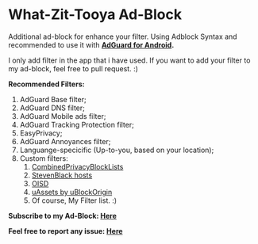 # What-Zit-Tooya Ad-Block

Additional ad-block for enhance your filter. Using Adblock Syntax and recommended to use it with **[AdGuard for Android](https://adguard.com/en/adguard-android/overview.html).**

I only add filter in the app that i have used. If you want to add your filter to my ad-block, feel free to pull request. :)

**Recommended Filters:**
1. AdGuard Base filter;
2. AdGuard DNS filter;
3. AdGuard Mobile ads filter;
4. AdGuard Tracking Protection filter;
5. EasyPrivacy;
6. AdGuard Annoyances filter;
7. Languange-specicific (Up-to-you, based on your location);
8. Custom filters:
    1. [CombinedPrivacyBlockLists](https://github.com/bongochong/CombinedPrivacyBlockLists)
    2. [StevenBlack hosts](https://github.com/StevenBlack/hosts)
    3. [OISD](https://oisd.nl/?p=dl)
    4. [uAssets by uBlockOrigin](https://github.com/uBlockOrigin/uAssets)
    5. Of course, My Filter list. :)

**Subscribe to my Ad-Block: [Here](https://raw.githubusercontent.com/exodius48/Ad-Block/main/Ad-Block.txt)**

**Feel free to report any issue: [Here](https://github.com/exodius48/Ad-Block/issues)**
